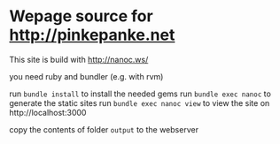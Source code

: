 # Wepage source for http://pinkepanke.net

This site is build with http://nanoc.ws/

you need ruby and bundler (e.g. with rvm)

run `bundle install` to install the needed gems
run `bundle exec nanoc` to generate the static sites
run `bundle exec nanoc view` to view the site on http://localhost:3000

copy the contents of folder `output` to the webserver
